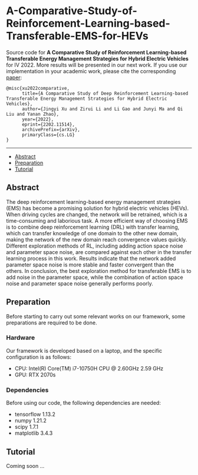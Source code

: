 # A-Comparative-Study-of-Reinforcement-Learning-based-Transferable-EMS-for-HEVs

Source code for **A Comparative Study of Reinforcement Learning-based Transferable Energy Management Strategies for Hybrid Electric Vehicles** for IV 2022.
More results will be presented in our next work.
If you use our implementation in your academic work, please cite the corresponding [paper](https://arxiv.org/abs/2202.11514):

```
@misc{xu2022comparative,
      title={A Comparative Study of Deep Reinforcement Learning-based Transferable Energy Management Strategies for Hybrid Electric Vehicles}, 
      author={Jingyi Xu and Zirui Li and Li Gao and Junyi Ma and Qi Liu and Yanan Zhao},
      year={2022},
      eprint={2202.11514},
      archivePrefix={arXiv},
      primaryClass={cs.LG}
}
```


-------------------------------------
* [Abstract](#abstract)
* [Preparation](#preparation)
* [Tutorial](#tutorial)

## Abstract
The deep reinforcement learning-based energy management strategies (EMS) has become a promising solution for hybrid electric vehicles (HEVs). When driving cycles are changed, the network will be retrained, which is a time-consuming and laborious task. A more efficient way of choosing EMS is to combine deep reinforcement learning (DRL) with transfer learning, which can transfer knowledge of one domain to the other new domain, making the network of the new domain reach convergence values quickly. Different exploration methods of RL, including adding action space noise and parameter space noise, are compared against each other in the transfer learning process in this work. Results indicate that the network added parameter space noise is more stable and faster convergent than the others. In conclusion, the best exploration method for transferable EMS is to add noise in the parameter space, while the combination of action space noise and parameter space noise generally performs poorly.

## Preparation
Before starting to carry out some relevant works on our framework, some preparations are required to be done.

### Hardware
Our framework is developed based on a laptop, and the specific configuration is as follows:
- CPU: Intel(R) Core(TM) i7-10750H CPU @ 2.60GHz   2.59 GHz
- GPU: RTX 2070s

### Dependencies
Before using our code, the following dependencies are needed:
- tensorflow 1.13.2
- numpy 1.21.2
- scipy 1.7.1
- matplotlib 3.4.3

## Tutorial
Coming soon ...

